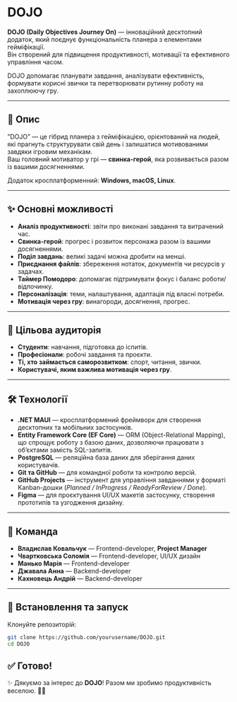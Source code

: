 # DOJO

**DOJO (Daily Objectives Journey On)** — інноваційний десктопний додаток, який поєднує функціональність планера з елементами гейміфікації.  
Він створений для підвищення продуктивності, мотивації та ефективного управління часом.  

DOJO допомагає планувати завдання, аналізувати ефективність, формувати корисні звички та перетворювати рутинну роботу на захоплюючу гру.

---

## 📖 Опис

”DOJO” — це гібрид планера з гейміфікацією, орієнтований на людей, які прагнуть структурувати свій день і залишатися мотивованими завдяки ігровим механікам.  
Ваш головний мотиватор у грі — **свинка-герой**, яка розвивається разом із вашими досягненнями.  

Додаток кросплатформенний: **Windows, macOS, Linux**.

---

## ✨ Основні можливості

- **Аналіз продуктивності**: звіти про виконані завдання та витрачений час.  
- **Свинка-герой**: прогрес і розвиток персонажа разом із вашими досягненнями.  
- **Поділ завдань**: великі задачі можна дробити на менші.  
- **Приєднання файлів**: збереження нотаток, документів чи ресурсів у задачах.  
- **Таймер Помодоро**: допомагає підтримувати фокус і баланс роботи/відпочинку.  
- **Персоналізація**: теми, налаштування, адаптація під власні потреби.  
- **Мотивація через гру**: винагороди, досягнення, прогрес.  

---

## 🎯 Цільова аудиторія

- **Студенти**: навчання, підготовка до іспитів.  
- **Професіонали**: робочі завдання та проєкти.  
- **Ті, хто займається саморозвитком**: спорт, читання, звички.  
- **Користувачі, яким важлива мотивація через гру**.  

---

## 🛠️ Технології

- **.NET MAUI** — кросплатформений фреймворк для створення десктопних та мобільних застосунків.  
- **Entity Framework Core (EF Core)** — ORM (Object-Relational Mapping), що спрощує роботу з базою даних, дозволяючи працювати з обʼєктами замість SQL-запитів.  
- **PostgreSQL** — реляційна база даних для зберігання даних користувачів.  
- **Git та GitHub** — для командної роботи та контролю версій.  
- **GitHub Projects** — інструмент для управління завданнями у форматі Kanban-дошки (*Planned / InProgress / ReadyForReview / Done*).  
- **Figma** — для проєктування UI/UX макетів застосунку, створення прототипів та узгодження дизайну.  

---

## 👥 Команда

- **Владислав Ковальчук** — Frontend-developer, **Project Manager**  
- **Чвартковська Соломія** — Frontend-developer, UI/UX дизайн  
- **Манько Марія** — Frontend-developer  
- **Джавала Анна** — Backend-developer  
- **Кахновець Андрій** — Backend-developer  

---

## 🚀 Встановлення та запуск

Клонуйте репозиторій:
   ```bash
   git clone https://github.com/yourusername/DOJO.git
   cd DOJO
   ```

✅ Готово!
---

✨ Дякуємо за інтерес до **DOJO**! Разом ми зробимо продуктивність веселою. 🐷🌟
